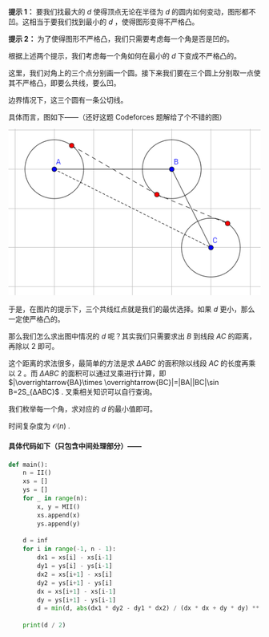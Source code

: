 **提示 1：** 要我们找最大的 $d$ 使得顶点无论在半径为 $d$ 的圆内如何变动，图形都不凹。这相当于要我们找到最小的 $d$ ，使得图形变得不严格凸。

**提示 2：** 为了使得图形不严格凸，我们只需要考虑每一个角是否是凹的。

根据上述两个提示，我们考虑每一个角如何在最小的 $d$ 下变成不严格凸的。

这里，我们对角上的三个点分别画一个圆。接下来我们要在三个圆上分别取一点使其不严格凸，即要么共线，要么凹。

边界情况下，这三个圆有一条公切线。

具体而言，图如下——（还好这题 Codeforces 题解给了个不错的图）

![从凸变成不严格凸](image.png)

于是，在图片的提示下，三个共线红点就是我们的最优选择。如果 $d$ 更小，那么一定使严格凸的。

那么我们怎么求出图中情况的 $d$ 呢？其实我们只需要求出 $B$ 到线段 $AC$ 的距离，再除以 $2$ 即可。

这个距离的求法很多，最简单的方法是求 $ΔABC$ 的面积除以线段 $AC$ 的长度再乘以 $2$ 。而 $ΔABC$ 的面积可以通过叉乘进行计算，即 $|\overrightarrow{BA}\times \overrightarrow{BC}|=|BA||BC|\sin B=2S_{ΔABC}$ . 叉乘相关知识可以自行查询。

我们枚举每一个角，求对应的 $d$ 的最小值即可。

时间复杂度为 $\mathcal{O}(n)$ .

#### 具体代码如下（只包含中间处理部分）——

```Python []
def main():
    n = II()
    xs = []
    ys = []
    for _ in range(n):
        x, y = MII()
        xs.append(x)
        ys.append(y)

    d = inf
    for i in range(-1, n - 1):
        dx1 = xs[i] - xs[i-1]
        dy1 = ys[i] - ys[i-1]
        dx2 = xs[i+1] - xs[i]
        dy2 = ys[i+1] - ys[i]
        dx = xs[i+1] - xs[i-1]
        dy = ys[i+1] - ys[i-1]
        d = min(d, abs(dx1 * dy2 - dy1 * dx2) / (dx * dx + dy * dy) ** 0.5)

    print(d / 2)
```